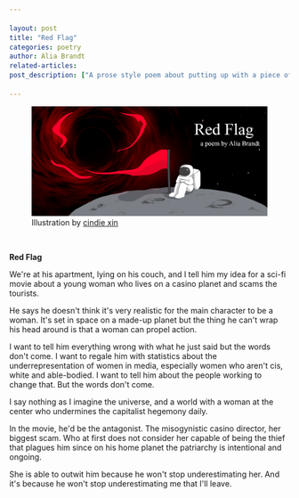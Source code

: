 ```yaml
---

layout: post
title: "Red Flag"
categories: poetry
author: Alia Brandt
related-articles:
post_description: ["A prose style poem about putting up with a piece of shit misogynist. Rage, silence, and revenge."]

---
```


<figure class="figure">
	<img src="/assets/post_media/2021-4-7-red-flag/red_flag_graphic.png" class="figure-img img-fluid rounded" alt="illustration">
	<figcaption class="figure-caption text-right">
		Illustration by <a href="/creatordirectory/cindiexin" target="_blank">cindie xin</a>
	</figcaption>
</figure>

&zwnj; 

**Red Flag**

We're at his apartment, lying on his couch, and I tell him my idea for a sci-fi movie about a young woman who lives on a casino planet and scams the tourists.  

He says he doesn't think it's very realistic for the main character to be a woman. It's set in space on a made-up planet but the thing he can't wrap his head around is that a woman can propel action.  

I want to tell him everything wrong with what he just said but the words don't come. I want to regale him with statistics about the underrepresentation of women in media, especially women who aren't cis, white and able-bodied. I want to tell him about the people working to change that. But the words don't come.  

I say nothing as I imagine the universe, and a world with a woman at the center who undermines the capitalist hegemony daily.  

In the movie, he'd be the antagonist. The misogynistic casino director, her biggest scam. Who at first does not consider her capable of being the thief that plagues him since on his home planet the patriarchy is intentional and ongoing.  

She is able to outwit him because he won't stop underestimating her. And it's because he won't stop underestimating me that I'll leave.
